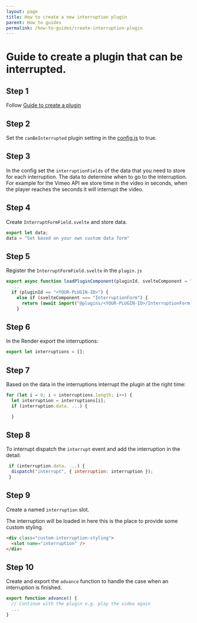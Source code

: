 ```yaml
---
layout: page
title: How to create a new interruption plugin
parent: How to guides
permalink: /how-to-guides/create-interruption-plugin
---
```


# Guide to create a plugin that can be interrupted.

## Step 1
Follow [Guide to create a plugin](/naabu/how-to-guides/create-plugin)

## Step 2
Set the ``canBeInterrupted`` plugin setting in the [config.js](/naabu/references/plugin/) to true.

## Step 3
In the config set the ``interruptionFields`` of the data that you need to store for each interruption. The data to determine when to go to the interruption. For example for the Vimeo API we store time in the video in seconds, when the player reaches the seconds it will interrupt the video.

## Step 4
Create ``InterruptFormField.svelte`` and store data.
```js
export let data;
data = "Set based on your own custom data form"
```

## Step 5
Register the ``InterruptFormField.svelte`` in the ``plugin.js``


```js
export async function loadPluginComponent(pluginId, svelteComponent = "Render") {
  ...
  if (pluginId == "<YOUR-PLUGIN-ID>") {
    else if (svelteComponent === "InterruptionForm") {
      return (await import("@plugins/<YOUR-PLUGIN-ID>/InterruptionForm.svelte")).default;
    }
```

## Step 6
In the Render export the interruptions:

```js
export let interruptions = [];
```

## Step 7
Based on the data in the interruptions interrupt the plugin at the right time: 

```js
for (let i = 0; i < interruptions.length; i++) {
  let interruption = interruptions[i];
  if (interruption.data. ...) {

  }
```

## Step 8
To interrupt dispatch the ``interrupt`` event and add the interruption in the detail:

```js
 if (interruption.data. ...) {
  dispatch("interrupt", { interruption: interruption });
 }
```

## Step 9

Create a named ``interruption`` slot.

The interruption will be loaded in here this is the place to provide some custom styling.

```html
<div class="custom-interruption-styling">
  <slot name="interruption" />
</div>
```

## Step 10
Create and export the ``advance`` function to handle the case when an interruption is finished.

```js
export function advance() {
  // Continue with the plugin e.g. play the video again
  ... 
}
```
